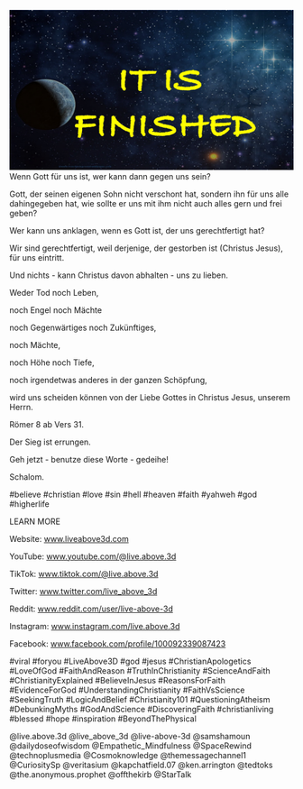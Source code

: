 ![Video cover image](../cover2.jpg "cover photo")
Wenn Gott für uns ist, wer kann dann gegen uns sein?

Gott, der seinen eigenen Sohn nicht verschont hat, sondern ihn für uns alle dahingegeben hat, wie sollte er uns mit ihm nicht auch alles gern und frei geben?

Wer kann uns anklagen, wenn es Gott ist, der uns gerechtfertigt hat?

Wir sind gerechtfertigt, weil derjenige, der gestorben ist (Christus Jesus), für uns eintritt.

Und nichts - kann Christus davon abhalten - uns zu lieben.

Weder Tod noch Leben,

noch Engel noch Mächte

noch Gegenwärtiges noch Zukünftiges,

noch Mächte,

noch Höhe noch Tiefe,

noch irgendetwas anderes in der ganzen Schöpfung,

wird uns scheiden können von der Liebe Gottes in Christus Jesus, unserem Herrn.

Römer 8 ab Vers 31.

Der Sieg ist errungen.

Geh jetzt - benutze diese Worte - gedeihe!

Schalom.

#believe #christian #love #sin #hell #heaven #faith #yahweh #god #higherlife


LEARN MORE

Website: www.liveabove3d.com

YouTube: www.youtube.com/@live.above.3d

TikTok: www.tiktok.com/@live.above.3d

Twitter: www.twitter.com/live_above_3d

Reddit: www.reddit.com/user/live-above-3d

Instagram: www.instagram.com/live.above.3d

Facebook: www.facebook.com/profile/100092339087423

#viral #foryou #LiveAbove3D #god #jesus #ChristianApologetics #LoveOfGod #FaithAndReason #TruthInChristianity #ScienceAndFaith #ChristianityExplained #BelieveInJesus #ReasonsForFaith #EvidenceForGod #UnderstandingChristianity #FaithVsScience #SeekingTruth #LogicAndBelief #Christianity101 #QuestioningAtheism #DebunkingMyths #GodAndScience #DiscoveringFaith #christianliving #blessed #hope #inspiration #BeyondThePhysical

@live.above.3d @live_above_3d @live-above-3d @samshamoun @dailydoseofwisdom @Empathetic_Mindfulness @SpaceRewind @technoplusmedia @Cosmoknowledge @themessagechannel1 @CuriositySp @veritasium @kapchatfield.07 @ken.arrington @tedtoks @the.anonymous.prophet @offthekirb @StarTalk

